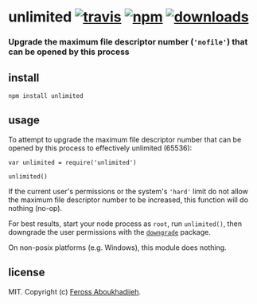# unlimited [![travis][travis-image]][travis-url] [![npm][npm-image]][npm-url] [![downloads][downloads-image]][downloads-url]

[travis-image]: https://img.shields.io/travis/feross/unlimited.svg?style=flat
[travis-url]: https://travis-ci.org/feross/unlimited
[npm-image]: https://img.shields.io/npm/v/unlimited.svg?style=flat
[npm-url]: https://npmjs.org/package/unlimited
[downloads-image]: https://img.shields.io/npm/dm/unlimited.svg?style=flat
[downloads-url]: https://npmjs.org/package/unlimited

### Upgrade the maximum file descriptor number (`'nofile'`) that can be opened by this process

## install

```
npm install unlimited
```

## usage

To attempt to upgrade the maximum file descriptor number that can be opened by this process
to effectively unlimited (65536):

```
var unlimited = require('unlimited')

unlimited()
```

If the current user's permissions or the system's `'hard'` limit do not allow the maximum
file descriptor number to be increased, this function will do nothing (no-op).

For best results, start your node process as `root`, run `unlimited()`, then downgrade
the user permissions with the [`downgrade`](https://github.com/feross/downgrade) package.

On non-posix platforms (e.g. Windows), this module does nothing.

## license

MIT. Copyright (c) [Feross Aboukhadijeh](http://feross.org).

